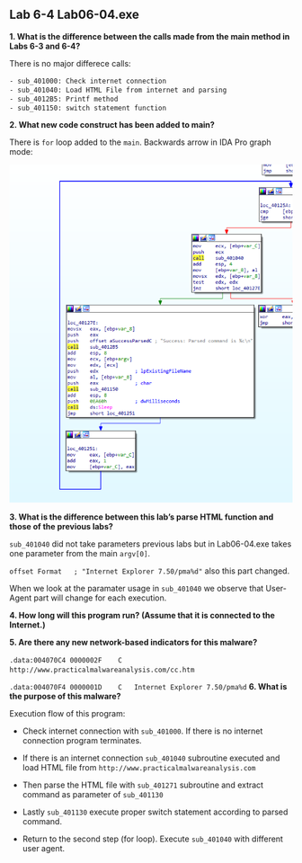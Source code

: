 ## Lab 6-4 Lab06-04.exe

**1. What is the difference between the calls made from the main method in Labs 6-3 and 6-4?**

There is no major differece calls:

    - sub_401000: Check internet connection
    - sub_401040: Load HTML File from internet and parsing
    - sub_4012B5: Printf method
    - sub_401150: switch statement function

**2. What new code construct has been added to main?**

There is `for` loop added to the `main`. Backwards arrow in IDA Pro graph mode:

![alt text](img/L6-4-Q2.png)

**3. What is the difference between this lab’s parse HTML function and those of the previous labs?**

`sub_401040` did not take parameters previous labs but in Lab06-04.exe takes one parameter from the main `argv[0]`.

`offset Format   ; "Internet Explorer 7.50/pma%d"` also this part changed.

When we look at the paramater usage in `sub_401040` we observe that User-Agent part will change for each execution.

**4. How long will this program run? (Assume that it is connected to the Internet.)**



**5. Are there any new network-based indicators for this malware?**

`.data:004070C4	0000002F	C	http://www.practicalmalwareanalysis.com/cc.htm`

`.data:004070F4	0000001D	C	Internet Explorer 7.50/pma%d`
**6. What is the purpose of this malware?**

Execution flow of this program:

- Check internet connection with `sub_401000`. If there is no internet connection program terminates.

- If there is an internet connection `sub_401040` subroutine executed and load HTML file from `http://www.practicalmalwareanalysis.com`

- Then parse the HTML file with `sub_401271` subroutine and extract command as parameter of `sub_401130`

- Lastly `sub_401130` execute proper switch statement according to parsed command.

- Return to the second step (for loop). Execute `sub_401040` with different user agent. 
